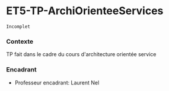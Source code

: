 # ET5-TP-ArchiOrienteeServices
```
Incomplet
```

### Contexte
TP fait dans le cadre du cours d'architecture orientée service

### Encadrant
* Professeur encadrant: Laurent Nel
